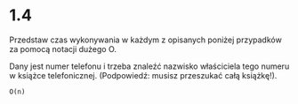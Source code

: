 # 1.4

Przedstaw czas wykonywania w każdym z opisanych poniżej przypadków za
pomocą notacji dużego O.

Dany jest numer telefonu i trzeba znaleźć nazwisko właściciela tego
numeru w książce telefonicznej. (Podpowiedź: musisz przeszukać całą
książkę!).

```text
O(n)
```
